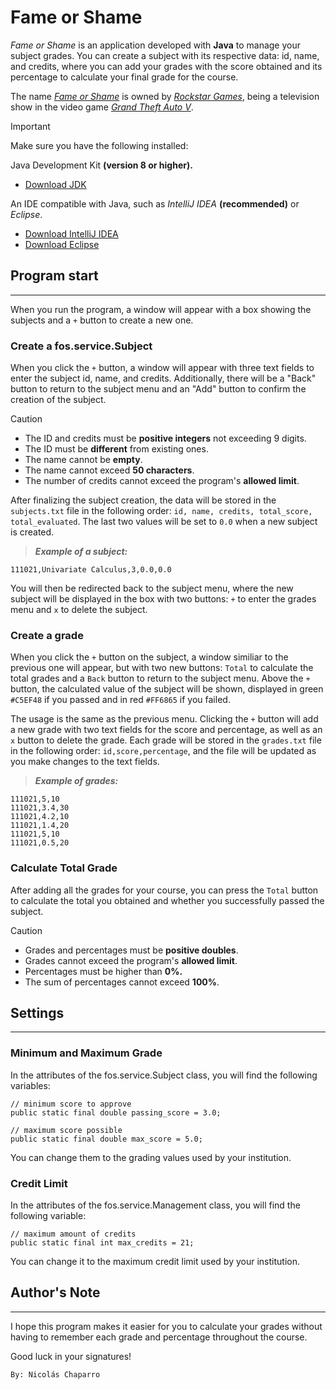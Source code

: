 # Fame or Shame

_Fame or Shame_ is an application developed with **Java** to manage your subject grades. You can create a subject with its respective data: id, name, and credits, where you can add your grades with the score obtained and its percentage to calculate your final grade for the course.

The name [_Fame or Shame_](https://gta.fandom.com/wiki/Fame_or_Shame) is owned by [_Rockstar Games_](https://www.rockstargames.com/), being a television show in the video game [_Grand Theft Auto V_](https://www.rockstargames.com/gta-v).

> [!IMPORTANT]
> Make sure you have the following installed:
>
> Java Development Kit **(version 8 or higher).**
> - [Download JDK](https://www.oracle.com/java/technologies/javase-jdk8-downloads.html)
> 
>  An IDE compatible with Java, such as _IntelliJ IDEA_ **(recommended)** or _Eclipse_.
>  - [Download IntelliJ IDEA](https://www.jetbrains.com/idea/download/)
>  - [Download Eclipse](https://www.eclipse.org/downloads/)

## Program start

-------------

When you run the program, a window will appear with a box showing the subjects and a `+` button to create a new one.

### Create a fos.service.Subject

When you click the `+` button, a window will appear with three text fields to enter the subject id, name, and credits. Additionally, there will be a "Back" button to return to the subject menu and an "Add" button to confirm the creation of the subject.

> [!CAUTION]
> - The ID and credits must be **positive integers** not exceeding 9 digits.
> - The ID must be **different** from existing ones.
> - The name cannot be **empty**.
> - The name cannot exceed **50 characters**.
> - The number of credits cannot exceed the program's **allowed limit**.
 
After finalizing the subject creation, the data will be stored in the `subjects.txt` file in the following order: `id, name, credits, total_score, total_evaluated`. The last two values will be set to `0.0` when a new subject is created.
> _**Example of a subject:**_
    
    111021,Univariate Calculus,3,0.0,0.0

You will then be redirected back to the subject menu, where the new subject will be displayed in the box with two buttons: `+` to enter the grades menu and `x` to delete the subject.

### Create a grade

When you click the `+` button on the subject, a window similiar to the previous one will appear, but with two new buttons: `Total` to calculate the total grades and a `Back` button to return to the subject menu. Above the `+` button, the calculated value of the subject will be shown, displayed in green `#C5EF48` if you passed and in red `#FF6865` if you failed.

The usage is the same as the previous menu. Clicking the `+` button will add a new grade with two text fields for the score and percentage, as well as an `x` button to delete the grade. Each grade will be stored in the `grades.txt` file in the following order: `id,score,percentage`, and the file will be updated as you make changes to the text fields.

> _**Example of grades:**_

    111021,5,10
    111021,3.4,30
    111021,4.2,10
    111021,1.4,20
    111021,5,10
    111021,0.5,20

### Calculate Total Grade

After adding all the grades for your course, you can press the `Total` button to calculate the total you obtained and whether you successfully passed the subject.

> [!CAUTION]
> - Grades and percentages must be **positive doubles**.
> - Grades cannot exceed the program's **allowed limit**.
> - Percentages must be higher than **0%.**
> - The sum of percentages cannot exceed **100%**.

## Settings

-------------

### Minimum and Maximum Grade

In the attributes of the fos.service.Subject class, you will find the following variables:

    // minimum score to approve
    public static final double passing_score = 3.0;

    // maximum score possible
    public static final double max_score = 5.0;

You can change them to the grading values used by your institution.

### Credit Limit

In the attributes of the fos.service.Management class, you will find the following variable: 

    // maximum amount of credits
    public static final int max_credits = 21;

You can change it to the maximum credit limit used by your institution.

## Author's Note

-------------

I hope this program makes it easier for you to calculate your grades without having to remember each grade and percentage throughout the course.

Good luck in your signatures!

    By: Nicolás Chaparro
